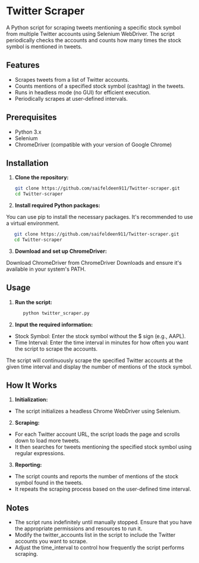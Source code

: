 # Twitter Scraper

A Python script for scraping tweets mentioning a specific stock symbol from multiple Twitter accounts using Selenium WebDriver. The script periodically checks the accounts and counts how many times the stock symbol is mentioned in tweets.

## Features

- Scrapes tweets from a list of Twitter accounts.
- Counts mentions of a specified stock symbol (cashtag) in the tweets.
- Runs in headless mode (no GUI) for efficient execution.
- Periodically scrapes at user-defined intervals.

## Prerequisites

- Python 3.x
- Selenium
- ChromeDriver (compatible with your version of Google Chrome)

## Installation

1. **Clone the repository:**

   ```bash
   git clone https://github.com/saifeldeen911/Twitter-scraper.git
   cd Twitter-scraper
   
2. **Install required Python packages:**

You can use pip to install the necessary packages. It's recommended to use a virtual environment.

   ```bash
      git clone https://github.com/saifeldeen911/Twitter-scraper.git
      cd Twitter-scraper
   ```
3. **Download and set up ChromeDriver:**

Download ChromeDriver from ChromeDriver Downloads and ensure it's available in your system's PATH.

## Usage
1. **Run the script:**
   
   ```bash
      python twitter_scraper.py
   ```
2. **Input the required information:**

- Stock Symbol: Enter the stock symbol without the $ sign (e.g., AAPL).
- Time Interval: Enter the time interval in minutes for how often you want the script to scrape the accounts.

The script will continuously scrape the specified Twitter accounts at the given time interval and display the number of mentions of the stock symbol.

## How It Works

1. **Initialization:**

- The script initializes a headless Chrome WebDriver using Selenium.

2. **Scraping:**

- For each Twitter account URL, the script loads the page and scrolls down to load more tweets.
- It then searches for tweets mentioning the specified stock symbol using regular expressions.
  
3. **Reporting:**

- The script counts and reports the number of mentions of the stock symbol found in the tweets.
- It repeats the scraping process based on the user-defined time interval.

## Notes

- The script runs indefinitely until manually stopped. Ensure that you have the appropriate permissions and resources to run it.
- Modify the twitter_accounts list in the script to include the Twitter accounts you want to scrape.
- Adjust the time_interval to control how frequently the script performs scraping.
